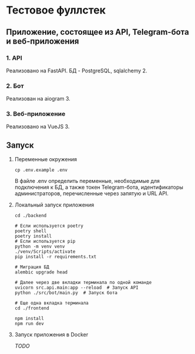 # Тестовое фуллстек

## Приложение, состоящее из API, Telegram-бота и веб-приложения

### 1. API

Реализовано на FastAPI. БД - PostgreSQL, sqlalchemy 2.

### 2. Бот

Реализован на aiogram 3.

### 3. Веб-приложение

Реализовано на VueJS 3.

## Запуск

1. Переменные окружения

   ```shell
   cp .env.example .env
   ```
   В файле .env определить переменные, необходимые для подключения к БД, а также токен Telegram-бота, идентификаторы
   администраторов, перечисленные через запятую и URL API.

2. Локальный запуск приложения

   ```shell
   cd ./backend
   
   # Если используется poetry
   poetry shell
   poetry install
   # Если используется pip
   python -m venv venv
   ./venv/Scripts/activate
   pip install -r requirements.txt
   
   # Миграция БД
   alembic upgrade head
   
   # Далее через две вкладки терминала по одной команде
   uvicorn src.api.main:app --reload  # Запуск API
   python ./src/bot/main.py  # Запуск бота
   ```

   ```shell
   # Еще одна вкладка терминала
   cd ./frontend
   
   npm install
   npm run dev
   ```

3. Запуск приложения в Docker

   *TODO*